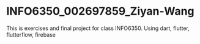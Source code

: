 # INFO6350_002697859_Ziyan-Wang
This is exercises and final project for class INFO6350. Using dart, flutter, flutterflow, firebase
